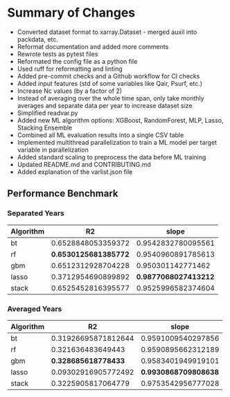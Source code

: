 # Summary of Changes

- Converted dataset format to xarray.Dataset - merged auxil into packdata, etc.
- Reformat documentation and added more comments
- Rewrote tests as pytest files
- Reformated the config file as a python file
- Used ruff for reformatting and linting
- Added pre-commit checks and a Github workflow for CI checks
- Added input features (std of some variables like Qair, Psurf, etc.)
- Increase Nc values (by a factor of 2)
- Instead of averaging over the whole time span, only take monthly averages and separate data per year to increase dataset size
- Simplified readvar.py
- Added new ML algorithm options: XGBoost, RandomForest, MLP, Lasso, Stacking Ensemble
- Combined all ML evaluation results into a single CSV table
- Implemented multithread parallelization to train a ML model per target variable in parallelization
- Added standard scaling to preprocess the data before ML training
- Updated README.md and CONTRIBUTING.md
- Added explanation of the varlist.json file

## Performance Benchmark

### Separated Years
| Algorithm | R2                 | slope              |
|-----------|--------------------|--------------------|
| bt        | 0.6528848053359372 | 0.9542832780095561 |
| rf        | **0.6530125681385772** | 0.9540960891785613 |
| gbm       | 0.6512312928704228 | 0.950301142771462  |
| lasso     | 0.3712954690899892 | **0.9877068027413212** |
| stack     | 0.6525452816395577 | 0.9525996582374604 |

### Averaged Years
| Algorithm | R2                 | slope              |
|-----------|--------------------|--------------------|
| bt        | 0.31926695871812644| 0.9591009540297856 |
| rf        | 0.321636483649443  | 0.9590895662312189 |
| gbm       | **0.328685618778433**  | 0.9583401949919101 |
| lasso     | 0.09302916905772492| **0.9930868709808638** |
| stack     | 0.3225905817064779 | 0.9753542956777028 |
